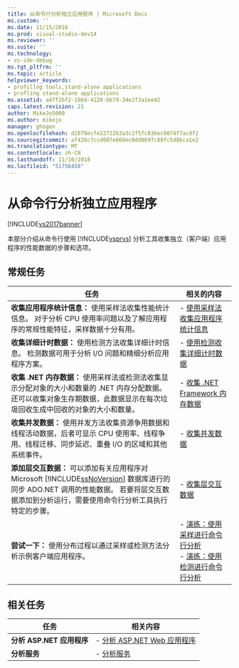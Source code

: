 ```yaml
---
title: 从命令行分析独立应用程序 | Microsoft Docs
ms.custom: ''
ms.date: 11/15/2016
ms.prod: visual-studio-dev14
ms.reviewer: ''
ms.suite: ''
ms.technology:
- vs-ide-debug
ms.tgt_pltfrm: ''
ms.topic: article
helpviewer_keywords:
- profillng tools,stand-alone applications
- profling stand-alone applications
ms.assetid: a47f2bf2-186d-4120-bb79-34e2f3a1ee42
caps.latest.revision: 21
author: MikeJo5000
ms.author: mikejo
manager: ghogen
ms.openlocfilehash: d2879ecfe22722b3a3c2f5fc836ec9874f7acdf2
ms.sourcegitcommit: af428c7ccd007e668ec0dd8697c88fc5d8bca1e2
ms.translationtype: MT
ms.contentlocale: zh-CN
ms.lasthandoff: 11/16/2018
ms.locfileid: "51756458"
---
```

# <a name="command-line-profiling-of-stand-alone-applications"></a>从命令行分析独立应用程序
[!INCLUDE[vs2017banner](../includes/vs2017banner.md)]

本部分介绍从命令行使用 [!INCLUDE[vsprvs](../includes/vsprvs-md.md)] 分析工具收集独立（客户端）应用程序的性能数据的步骤和选项。  
  
## <a name="common-tasks"></a>常规任务  
  
|任务|相关的内容|  
|----------|---------------------|  
|**收集应用程序统计信息：** 使用采样法收集性能统计信息。 对于分析 CPU 使用率问题以及了解应用程序的常规性能特征，采样数据十分有用。|-   [使用采样法收集应用程序统计信息](../profiling/collecting-application-statistics-for-stand-alone-applications-by-using-the-profiler-command-line.md)|  
|**收集详细计时数据：** 使用检测方法收集详细计时信息。 检测数据可用于分析 I/O 问题和精细分析应用程序方案。|-   [使用检测收集详细计时数据](../profiling/collecting-detailed-timing-data-for-a-stand-alone-application-by-using-the-profiler-command-line.md)|  
|**收集 .NET 内存数据：** 使用采样法或检测法收集显示分配对象的大小和数量的 .NET 内存分配数据。 还可以收集对象生存期数据，此数据显示在每次垃圾回收生成中回收的对象的大小和数量。|-   [收集 .NET Framework 内存数据](../profiling/collecting-dotnet-framework-memory-data-for-stand-alone-applications-by-using-the-profiler-command-line.md)|  
|**收集并发数据：** 使用并发方法收集资源争用数据和线程活动数据，后者可显示 CPU 使用率、线程争用、线程迁移、同步延迟、重叠 I/O 的区域和其他系统事件。|-   [收集并发数据](../profiling/collecting-concurrency-data-for-stand-alone-applications-by-using-the-profiler-command-line.md)|  
|**添加层交互数据：** 可以添加有关应用程序对 Microsoft [!INCLUDE[ssNoVersion](../includes/ssnoversion-md.md)] 数据库进行的同步 ADO.NET 调用的性能数据。 若要将层交互数据添加到分析运行，需要使用命令行分析工具执行特定的步骤。|-   [收集层交互数据](../profiling/adding-tier-interaction-data-from-the-command-line.md)|  
|**尝试一下：** 使用分布过程以通过采样或检测方法分析示例客户端应用程序。|-   [演练：使用采样进行命令行分析](../profiling/walkthrough-command-line-profiling-using-sampling.md)<br />-   [演练：使用检测进行命令行分析](../profiling/walkthrough-command-line-profiling-using-instrumentation.md)|  
  
## <a name="related-tasks"></a>相关任务  
  
|任务|相关内容|  
|----------|---------------------|  
|**分析 ASP.NET 应用程序**|-   [分析 ASP.NET Web 应用程序](../profiling/command-line-profiling-of-aspnet-web-applications.md)|  
|**分析服务**|-   [分析服务](../profiling/command-line-profiling-of-services.md)|



